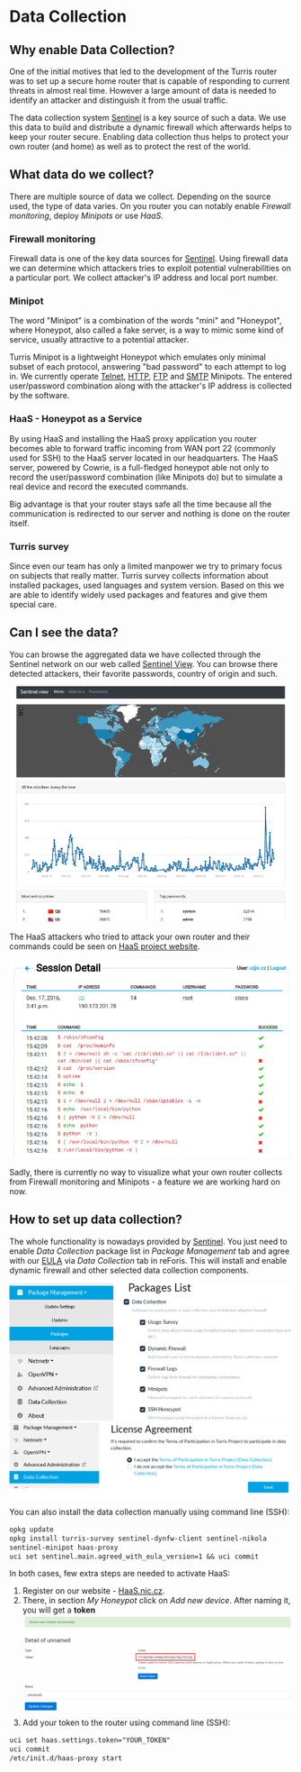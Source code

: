 # Data Collection

## Why enable Data Collection?

One of the initial motives that led to the development of the Turris router was
to set up a secure home router that is capable of responding to current threats
in almost real time. However a large amount of data is needed to identify an
attacker and distinguish it from the usual traffic.

The data collection system [Sentinel](apps/sentinel.md) is a key source of such a data. We use this
data to build
and distribute a dynamic firewall which afterwards helps to keep your router secure.
Enabling data collection thus helps to protect your own router (and home) as well
as to protect the rest of the world.

## What data do we collect?

There are multiple source of data we collect. Depending on the source used, the
type of data varies. On you router you can notably enable *Firewall monitoring*,
deploy *Minipots* or use *HaaS*.

### Firewall monitoring

Firewall data is one of the key data sources for [Sentinel](apps/sentinel.md).
Using firewall data we can determine which attackers tries to exploit potential
vulnerabilities on a particular port. We collect attacker's IP address and local
port number.

### Minipot

The word "Minipot" is a combination of the words "mini" and "Honeypot", where
Honeypot, also called a fake server, is a way to mimic some kind of service,
usually attractive to a potential attacker.

Turris Minipot is a lightweight Honeypot which emulates only minimal subset of
each protocol, answering "bad password" to each attempt to log in. We currently
operate [Telnet](https://en.wikipedia.org/wiki/Telnet),
[HTTP](https://en.wikipedia.org/wiki/Hypertext_Transfer_Protocol),
[FTP](https://en.wikipedia.org/wiki/File_Transfer_Protocol) and
[SMTP](https://en.wikipedia.org/wiki/Simple_Mail_Transfer_Protocol)
Minipots. The entered user/password combination along with the attacker's IP
address is collected by the software.

### HaaS - Honeypot as a Service

By using HaaS and installing the HaaS proxy application you router becomes able
to forward traffic incoming from WAN port 22 (commonly used for SSH) to the HaaS
server located in our headquarters. The HaaS server, powered by Cowrie, is a
full-fledged honeypot able not only to record the user/password combination
(like Minipots do) but to simulate a real device and record the executed
commands.

Big advantage is that your router stays safe all the time because all the
communication is redirected to our server and nothing is done on the router
itself.

### Turris survey

Since even our team has only a limited manpower we try to primary focus
on subjects that really matter. Turris survey collects information about
installed packages, used languages and system version. Based on this we are
able to identify widely used packages and features and give them special care.

## Can I see the data?

You can browse the aggregated data we have collected through the Sentinel
network on our web called [Sentinel View](https://view.sentinel.turris.cz/).
You can browse there detected attackers, their favorite passwords, country of
origin and such.

![Sentinel View](sview.png)

The HaaS attackers who tried to attack your own router and their commands
could be seen on [HaaS project website](https://haas.nic.cz).

![HaaS Session](haas-session.png)

Sadly, there is currently no way to visualize what your own router collects from
Firewall monitoring and Minipots - a feature we are working hard on now.

## How to set up data collection?

The whole functionality is nowadays provided by [Sentinel](apps/sentinel.md).
You just need to enable _Data Collection_ package list in _Package Management_
tab and agree with our [EULA](https://gitlab.nic.cz/turris/sentinel/eula/-/blob/master/eulas/1.txt) via _Data Collection_ tab in reForis. This will install and enable
dynamic firewall and other selected data collection components.

![Package Sentinel](reforis-pkg-sentinel.png)
![EULA](reforis-collect-eula.png)

You can also install the data collection manually using command line (SSH):
```
opkg update
opkg install turris-survey sentinel-dynfw-client sentinel-nikola sentinel-minipot haas-proxy
uci set sentinel.main.agreed_with_eula_version=1 && uci commit
```

In both cases, few extra steps are needed to activate HaaS:

1. Register on our website - [HaaS.nic.cz](https://haas.nic.cz).
2. There, in section _My Honeypot_ click on _Add new device_. After
naming it, you will get a **token**
![HaaS Device](haas-device.png)
3. Add your token to the router using command line (SSH):
```
uci set haas.settings.token="YOUR_TOKEN"
uci commit
/etc/init.d/haas-proxy start
```
